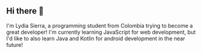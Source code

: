 ## Hi there 👋

<!--
**LydiaSierra/LydiaSierra** is a ✨ _special_ ✨ repository because its `README.md` (this file) appears on your GitHub profile.

Here are some ideas to get you started:

- 🔭 I’m currently working on ...
- 🌱 I’m currently learning ...
- 👯 I’m looking to collaborate on ...
- 🤔 I’m looking for help with ...
- 💬 Ask me about ...
- 📫 How to reach me: ...
- 😄 Pronouns: ...
- ⚡ Fun fact: ...
-->
I'm Lydia Sierra, a programming student from Colombia trying to become a great developer!
I'm currently learning JavaScript for web development, but I'd like to also learn Java and Kotlin for android development in the near future!
